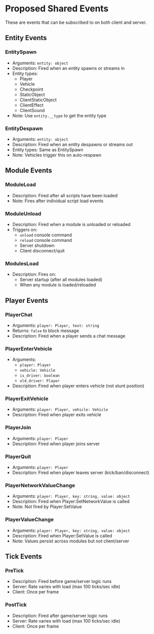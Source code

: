 # Proposed Shared Events

These are events that can be subscribed to on both client and server.

## Entity Events

### EntitySpawn
- Arguments: `entity: object`
- Description: Fired when an entity spawns or streams in
- Entity types:
  - Player
  - Vehicle 
  - Checkpoint
  - StaticObject
  - ClientStaticObject
  - ClientEffect
  - ClientSound
- Note: Use `entity.__type` to get the entity type

### EntityDespawn  
- Arguments: `entity: object`
- Description: Fired when an entity despawns or streams out
- Entity types: Same as EntitySpawn
- Note: Vehicles trigger this on auto-respawn

## Module Events

### ModuleLoad
- Description: Fired after all scripts have been loaded
- Note: Fires after individual script load events

### ModuleUnload
- Description: Fired when a module is unloaded or reloaded
- Triggers on:
  - `unload` console command
  - `reload` console command
  - Server shutdown
  - Client disconnect/quit

### ModulesLoad
- Description: Fires on:
  - Server startup (after all modules loaded)
  - When any module is loaded/reloaded

## Player Events

### PlayerChat
- Arguments: `player: Player, text: string`
- Returns: `false` to block message
- Description: Fired when a player sends a chat message

### PlayerEnterVehicle
- Arguments: 
  - `player: Player`
  - `vehicle: Vehicle`
  - `is_driver: boolean`
  - `old_driver: Player`
- Description: Fired when player enters vehicle (not stunt position)

### PlayerExitVehicle
- Arguments: `player: Player, vehicle: Vehicle`
- Description: Fired when player exits vehicle

### PlayerJoin
- Arguments: `player: Player`
- Description: Fired when player joins server

### PlayerQuit
- Arguments: `player: Player` 
- Description: Fired when player leaves server (kick/ban/disconnect)

### PlayerNetworkValueChange
- Arguments: `player: Player, key: string, value: object`
- Description: Fired when Player:SetNetworkValue is called
- Note: Not fired by Player:SetValue

### PlayerValueChange
- Arguments: `player: Player, key: string, value: object`
- Description: Fired when Player:SetValue is called
- Note: Values persist across modules but not client/server

## Tick Events

### PreTick
- Description: Fired before game/server logic runs
- Server: Rate varies with load (max 100 ticks/sec idle)
- Client: Once per frame

### PostTick
- Description: Fired after game/server logic runs
- Server: Rate varies with load (max 100 ticks/sec idle)
- Client: Once per frame
